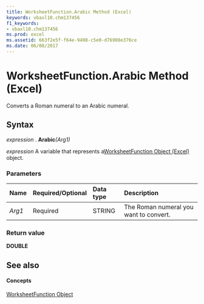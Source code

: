 ```yaml
---
title: WorksheetFunction.Arabic Method (Excel)
keywords: vbaxl10.chm137456
f1_keywords:
- vbaxl10.chm137456
ms.prod: excel
ms.assetid: 663f2e5f-f64e-9408-c5e0-d76908e376ce
ms.date: 06/08/2017
---
```



# WorksheetFunction.Arabic Method (Excel)

Converts a Roman numeral to an Arabic numeral.


## Syntax

 _expression_ . **Arabic**_(Arg1)_

 _expression_ A variable that represents a[WorksheetFunction Object (Excel)](Excel.WorksheetFunction.md) object.


### Parameters



|**Name**|**Required/Optional**|**Data type**|**Description**|
|:-----|:-----|:-----|:-----|
| _Arg1_|Required|STRING|The Roman numeral you want to convert.|

### Return value

 **DOUBLE**


## See also


#### Concepts


[WorksheetFunction Object](Excel.WorksheetFunction.md)

